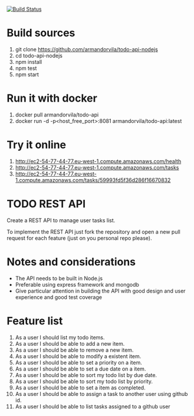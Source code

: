 
[![Build Status](https://secure.travis-ci.org/armandorvila/todo-api-nodejs.png)](http://travis-ci.org/armandorvila/todo-api-nodejs) 

# Build sources
1. git clone https://github.com/armandorvila/todo-api-nodejs
2. cd todo-api-nodejs
3. npm install
4. npm test
5. npm start

# Run it with docker
1. docker pull armandorvila/todo-api
2. docker run -d -p<host_free_port>:8081 armandorvila/todo-api:latest

# Try it online
1. http://ec2-54-77-44-77.eu-west-1.compute.amazonaws.com/health
2. http://ec2-54-77-44-77.eu-west-1.compute.amazonaws.com/tasks
3. http://ec2-54-77-44-77.eu-west-1.compute.amazonaws.com/tasks/59993fd5f36d286f16670832

# TODO REST API

Create a REST API to manage user tasks list.

To implement the REST API just fork the repository and open a new pull request for each feature (just on you personal repo please).

# Notes and considerations
* The API needs to be built in Node.js
* Preferable using express framework and mongodb
* Give particular attention in building the API with good design and user experience and good test coverage

# Feature list

1. As a user I should list my todo items.
2. As a user I should be able to add a new item.
3. As a user I should be able to remove a new item.
4. As a user I should be able to modify a existent item.
5. As a user I should be able to set a priority on a item.
6. As a user I should be able to set a due date on a item.
7. As a user I should be able to sort my todo list by due date.
8. As a user I should be able to sort my todo list by priority.
9. As a user I should be able to set a item as completed.
10. As a user I should be able to assign a task to another user using github id.
11. As a user I should be able to list tasks assigned to a github user
